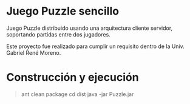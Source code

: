 Juego Puzzle sencillo
=====================

Juego Puzzle distribuido usando una arquitectura cliente
servidor, soportando partidas entre dos jugadores.

Este proyecto fue realizado para cumplir un requisito
dentro de la Univ. Gabriel René Moreno.

Construcción y ejecución
========================

> ant clean package
> cd dist
> java -jar Puzzle.jar

